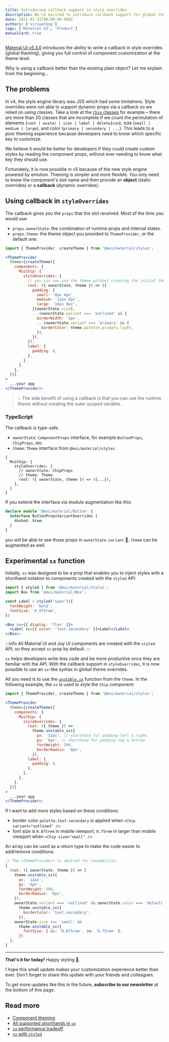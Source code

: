 ```yaml
---
title: Introducing callback support in style overrides
description: We're excited to introduce callback support for global theme overrides in this minor version update!
date: 2022-01-31T00:00:00.000Z
authors: ['siriwatknp']
tags: ['Material UI', 'Product']
manualCard: true
---
```


<span class="x x-first x-last">[</span>Material UI v5.3.0](https://github.com/mui/material-ui/releases/tag/v5.3.0) introduces the ability to write a callback in style overrides (global theming), giving you full control of component customization at the theme level.

Why is using a callback better than the existing plain object? Let me explain from the beginning<span class="x x-first x-last">…</span>

## The problems

In v4, the style engine library was JSS which had some limitations.
Style overrides were not able to support dynamic props via a callback so we relied on using classes. Take a look at the [`Chip` classes](https://github.com/mui/material-ui/blob/97d32b0ff3fae4537c20c79e619f132f4a5c5cbb/packages/mui-material/src/Chip/chipClasses.ts) for example – there are more than 20 classes that are incomplete if we count the permutation of elements (`root | avatar | icon | label | deleteIcon`), size (`small | medium | large`), and color (`primary | secondary | ...`).
This leads to a poor theming experience because developers need to know which specific key to customize.

We believe it would be better for developers if they could create custom styles by reading the component props, without ever needing to know what key they should use.

Fortunately, it is now possible in v5 because of the new style engine powered by emotion. Theming is simpler and more flexible. You only need to know the component's slot name and then provide an **object** (static overrides) or a **callback** (dynamic overrides).

## Using callback in `styleOverrides`

The callback gives you the `props` that the slot received. Most of the time you would use:

- `props.ownerState`: the combination of runtime props and internal states.
- `props.theme`: the theme object you provided to `ThemeProvider`, or the default one.

```jsx
import { ThemeProvider, createTheme } from '@mui/material/styles';

<ThemeProvider
  theme={createTheme({
    components: {
      MuiChip: {
        styleOverrides: {
          // you can now use the theme without creating the initial theme!
          root: ({ ownerState, theme }) => ({
            padding: {
              small: '8px 4px',
              medium: '12px 6px',
              large: '16px 8px',
            }[ownerState.size],
            ...(ownerState.variant === 'outlined' && {
              borderWidth: '2px',
              ...(ownerState.variant === 'primary' && {
                borderColor: theme.palette.primary.light,
              }),
            }),
          }),
          label: {
            padding: 0,
          },
        },
      },
    },
  })}
>
  ...your app
</ThemeProvider>;
```

> 💡 The side benefit of using a callback is that you can use the runtime theme without creating the outer scoped variable.

### TypeScript

The callback is type-safe.

- `ownerState`: `ComponentProps` interface, for example `ButtonProps`, `ChipProps`, etc.
- `theme`: `Theme` interface from `@mui/material/styles`.

```tsx
{
  MuiChip: {
    styleOverrides: {
      // ownerState: ChipProps
      // theme: Theme
      root: ({ ownerState, theme }) => ({...}),
    },
  }
}
```

If you extend the interface via module augmentation like this:

```ts
declare module '@mui/material/Button' {
  interface ButtonPropsVariantOverrides {
    dashed: true;
  }
}
```

you will be able to see those props in `ownerState.variant` 🎉. `theme` can be augmented as well.

## Experimental `sx` function

Initially, `sx` was designed to be a prop that enables you to inject styles with a shorthand notation to components created with the `styled` API:

```jsx
import { styled } from '@mui/material/styles';
import Box from '@mui/material/Box';

const Label = styled('span')({
  fontWeight: 'bold',
  fontSize: '0.875rem',
})

<Box sx={{ display: 'flex' }}>
  <Label sx={{ color: 'text.secondary' }}>Label</Label>
</Box>;
```

:::info
All Material UI and Joy UI components are created with the `styled` API, so they accept `sx` prop by default.
:::

`sx` helps developers write less code and be more productive once they are familiar with the API. With the callback support in `styleOverrides`, it is now possible to use an `sx`-like syntax in global theme overrides.

All you need is to use the [`unstable_sx`](/system/styled/#how-can-i-use-the-sx-syntax-with-the-styled-utility) function from the `theme`. In the following example, the `sx` is used to style the `Chip` component:

```jsx
import { ThemeProvider, createTheme } from '@mui/material/styles';

<ThemeProvider
  theme={createTheme({
    components: {
      MuiChip: {
        styleOverrides: {
          root: ({ theme }) =>
            theme.unstable_sx({
              px: '12px', // shorthand for padding-left & right
              py: '6px', // shorthand for padding-top & bottom
              fontWeight: 500,
              borderRadius: '8px',
            }),
          label: {
            padding: 0,
          },
        },
      },
    },
  })}
>
  ...your app
</ThemeProvider>;
```

If I want to add more styles based on these conditions:

- border color `palette.text.secondary` is applied when `<Chip variant="outlined" />`.
- font size is `0.875rem` in mobile viewport, `0.75rem` in larger than mobile viewport when `<Chip size="small" />`.

An array can be used as a return type to make the code easier to add/remove conditions:

```js
// The <ThemeProvider> is omitted for readability.
{
  root: ({ ownerState, theme }) => [
    theme.unstable_sx({
      px: '12px',
      py: '6px',
      fontWeight: 500,
      borderRadius: '8px',
    }),
    ownerState.variant === 'outlined' && ownerState.color === 'default' &&
      theme.unstable_sx({
        borderColor: 'text.secondary',
      }),
    ownerState.size === 'small' &&
      theme.unstable_sx({
        fontSize: { xs: '0.875rem', sm: '0.75rem' },
      })
  ],
}
```

<hr />

**That's it for today!** Happy styling 💅.

I hope this small update makes your customization experience better than ever. Don't forget to share this update with your friends and colleagues.

To get more updates like this in the future, **subscribe to our newsletter** at the bottom of this page.

## Read more

- [Component theming](/material-ui/customization/theme-components/)
- [All supported shorthands in `sx`](/system/getting-started/the-sx-prop/#theme-aware-properties)
- [`sx` performance tradeoff](/system/getting-started/usage/#performance-tradeoffs)
- [`sx` with `styled`](/system/styled/#difference-with-the-sx-prop)
